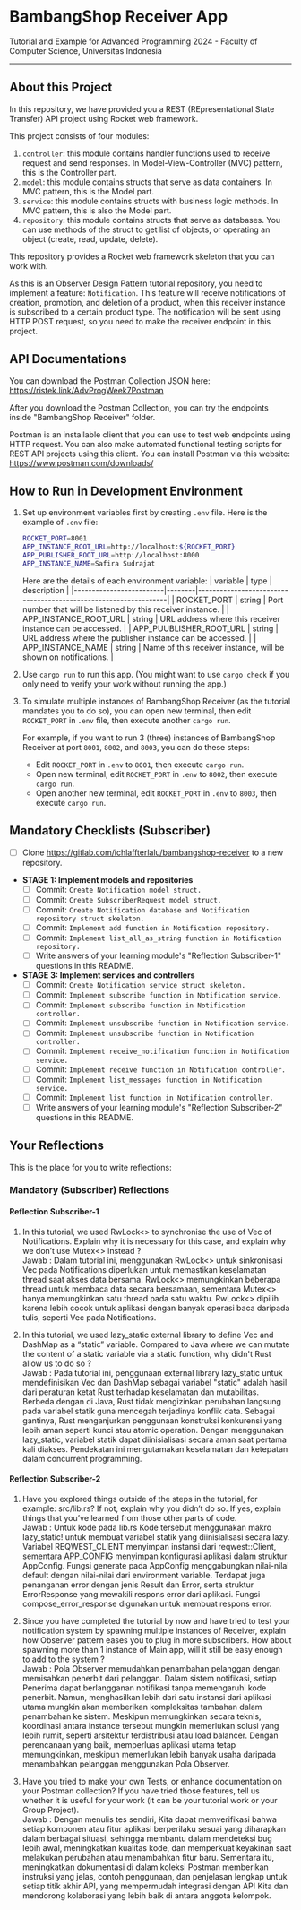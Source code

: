 # BambangShop Receiver App
Tutorial and Example for Advanced Programming 2024 - Faculty of Computer Science, Universitas Indonesia

---

## About this Project
In this repository, we have provided you a REST (REpresentational State Transfer) API project using Rocket web framework.

This project consists of four modules:
1.  `controller`: this module contains handler functions used to receive request and send responses.
    In Model-View-Controller (MVC) pattern, this is the Controller part.
2.  `model`: this module contains structs that serve as data containers.
    In MVC pattern, this is the Model part.
3.  `service`: this module contains structs with business logic methods.
    In MVC pattern, this is also the Model part.
4.  `repository`: this module contains structs that serve as databases.
    You can use methods of the struct to get list of objects, or operating an object (create, read, update, delete).

This repository provides a Rocket web framework skeleton that you can work with.

As this is an Observer Design Pattern tutorial repository, you need to implement a feature: `Notification`.
This feature will receive notifications of creation, promotion, and deletion of a product, when this receiver instance is subscribed to a certain product type.
The notification will be sent using HTTP POST request, so you need to make the receiver endpoint in this project.

## API Documentations

You can download the Postman Collection JSON here: https://ristek.link/AdvProgWeek7Postman

After you download the Postman Collection, you can try the endpoints inside "BambangShop Receiver" folder.

Postman is an installable client that you can use to test web endpoints using HTTP request.
You can also make automated functional testing scripts for REST API projects using this client.
You can install Postman via this website: https://www.postman.com/downloads/

## How to Run in Development Environment
1.  Set up environment variables first by creating `.env` file.
    Here is the example of `.env` file:
    ```bash
    ROCKET_PORT=8001
    APP_INSTANCE_ROOT_URL=http://localhost:${ROCKET_PORT}
    APP_PUBLISHER_ROOT_URL=http://localhost:8000
    APP_INSTANCE_NAME=Safira Sudrajat
    ```
    Here are the details of each environment variable:
    | variable                | type   | description                                                     |
    |-------------------------|--------|-----------------------------------------------------------------|
    | ROCKET_PORT             | string | Port number that will be listened by this receiver instance.    |
    | APP_INSTANCE_ROOT_URL   | string | URL address where this receiver instance can be accessed.       |
    | APP_PUUBLISHER_ROOT_URL | string | URL address where the publisher instance can be accessed.       |
    | APP_INSTANCE_NAME       | string | Name of this receiver instance, will be shown on notifications. |
2.  Use `cargo run` to run this app.
    (You might want to use `cargo check` if you only need to verify your work without running the app.)
3.  To simulate multiple instances of BambangShop Receiver (as the tutorial mandates you to do so),
    you can open new terminal, then edit `ROCKET_PORT` in `.env` file, then execute another `cargo run`.

    For example, if you want to run 3 (three) instances of BambangShop Receiver at port `8001`, `8002`, and `8003`, you can do these steps:
    -   Edit `ROCKET_PORT` in `.env` to `8001`, then execute `cargo run`.
    -   Open new terminal, edit `ROCKET_PORT` in `.env` to `8002`, then execute `cargo run`.
    -   Open another new terminal, edit `ROCKET_PORT` in `.env` to `8003`, then execute `cargo run`.

## Mandatory Checklists (Subscriber)
-   [ ] Clone https://gitlab.com/ichlaffterlalu/bambangshop-receiver to a new repository.
-   **STAGE 1: Implement models and repositories**
    -   [ ] Commit: `Create Notification model struct.`
    -   [ ] Commit: `Create SubscriberRequest model struct.`
    -   [ ] Commit: `Create Notification database and Notification repository struct skeleton.`
    -   [ ] Commit: `Implement add function in Notification repository.`
    -   [ ] Commit: `Implement list_all_as_string function in Notification repository.`
    -   [ ] Write answers of your learning module's "Reflection Subscriber-1" questions in this README.
-   **STAGE 3: Implement services and controllers**
    -   [ ] Commit: `Create Notification service struct skeleton.`
    -   [ ] Commit: `Implement subscribe function in Notification service.`
    -   [ ] Commit: `Implement subscribe function in Notification controller.`
    -   [ ] Commit: `Implement unsubscribe function in Notification service.`
    -   [ ] Commit: `Implement unsubscribe function in Notification controller.`
    -   [ ] Commit: `Implement receive_notification function in Notification service.`
    -   [ ] Commit: `Implement receive function in Notification controller.`
    -   [ ] Commit: `Implement list_messages function in Notification service.`
    -   [ ] Commit: `Implement list function in Notification controller.`
    -   [ ] Write answers of your learning module's "Reflection Subscriber-2" questions in this README.

## Your Reflections
This is the place for you to write reflections:

### Mandatory (Subscriber) Reflections

#### Reflection Subscriber-1
1. In this tutorial, we used RwLock<> to synchronise the use of Vec of Notifications. Explain why it is necessary for this case, and explain why we don’t use Mutex<> instead ? <br>
Jawab : Dalam tutorial ini, menggunakan RwLock<> untuk sinkronisasi Vec pada Notifications diperlukan untuk memastikan keselamatan thread saat akses data bersama. RwLock<> memungkinkan beberapa thread untuk membaca data secara bersamaan, sementara Mutex<> hanya memungkinkan satu thread pada satu waktu. RwLock<> dipilih karena lebih cocok untuk aplikasi dengan banyak operasi baca daripada tulis, seperti Vec pada Notifications.

2. In this tutorial, we used lazy_static external library to define Vec and DashMap as a “static” variable. Compared to Java where we can mutate the content of a static variable via a static function, why didn't Rust allow us to do so ? <br> 
Jawab : Pada tutorial ini, penggunaan external library lazy_static untuk mendefinisikan Vec dan DashMap sebagai variabel "static" adalah hasil dari peraturan ketat Rust terhadap keselamatan dan mutabilitas. Berbeda dengan di Java, Rust tidak mengizinkan perubahan langsung pada variabel statik guna mencegah terjadinya konflik data. Sebagai gantinya, Rust menganjurkan penggunaan konstruksi konkurensi yang lebih aman seperti kunci atau atomic operation. Dengan menggunakan lazy_static, variabel statik dapat diinisialisasi secara aman saat pertama kali diakses. Pendekatan ini mengutamakan keselamatan dan ketepatan dalam concurrent programming.

#### Reflection Subscriber-2
1. Have you explored things outside of the steps in the tutorial, for example: src/lib.rs? If not, explain why you didn’t do so. If yes, explain things that you’ve learned from those other parts of code. <br>
Jawab : Untuk kode pada lib.rs Kode tersebut menggunakan makro lazy_static! untuk membuat variabel statik yang diinisialisasi secara lazy. Variabel REQWEST_CLIENT menyimpan instansi dari reqwest::Client, sementara APP_CONFIG menyimpan konfigurasi aplikasi dalam struktur AppConfig. Fungsi generate pada AppConfig menggabungkan nilai-nilai default dengan nilai-nilai dari environment variable. Terdapat juga penanganan error dengan jenis Result dan Error, serta struktur ErrorResponse yang mewakili respons error dari aplikasi. Fungsi compose_error_response digunakan untuk membuat respons error.

2. Since you have completed the tutorial by now and have tried to test your notification system by spawning multiple instances of Receiver, explain how Observer pattern eases you to plug in more subscribers. How about spawning more than 1 instance of Main app, will it still be easy enough to add to the system ? <br>
Jawab : Pola Observer memudahkan penambahan pelanggan dengan memisahkan penerbit dari pelanggan. Dalam sistem notifikasi, setiap Penerima dapat berlangganan notifikasi tanpa memengaruhi kode penerbit. Namun, menghasilkan lebih dari satu instansi dari aplikasi utama mungkin akan memberikan kompleksitas tambahan dalam penambahan ke sistem. Meskipun memungkinkan secara teknis, koordinasi antara instance tersebut mungkin memerlukan solusi yang lebih rumit, seperti arsitektur terdistribusi atau load balancer. Dengan perencanaan yang baik, memperluas aplikasi utama tetap memungkinkan, meskipun memerlukan lebih banyak usaha daripada menambahkan pelanggan menggunakan Pola Observer.

3. Have you tried to make your own Tests, or enhance documentation on your Postman collection? If you have tried those features, tell us whether it is useful for your work (it can be your tutorial work or your Group Project). <br>
Jawab : Dengan menulis tes sendiri, Kita dapat memverifikasi bahwa setiap komponen atau fitur aplikasi berperilaku sesuai yang diharapkan dalam berbagai situasi, sehingga membantu dalam mendeteksi bug lebih awal, meningkatkan kualitas kode, dan memperkuat keyakinan saat melakukan perubahan atau menambahkan fitur baru. Sementara itu, meningkatkan dokumentasi di dalam koleksi Postman memberikan instruksi yang jelas, contoh penggunaan, dan penjelasan lengkap untuk setiap titik akhir API, yang mempermudah integrasi dengan API Kita dan mendorong kolaborasi yang lebih baik di antara anggota kelompok.